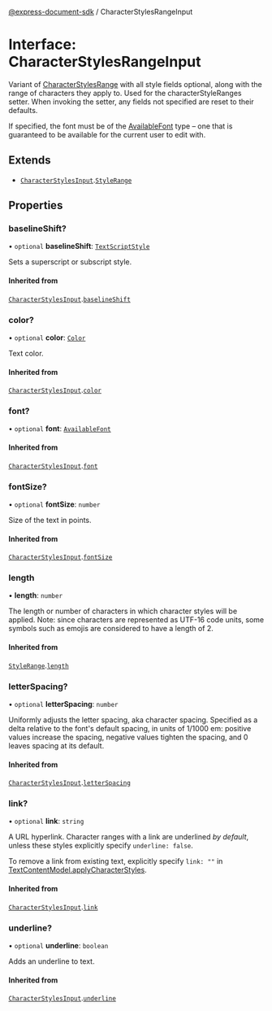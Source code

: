 [@express-document-sdk](../overview.md) / CharacterStylesRangeInput

# Interface: CharacterStylesRangeInput

Variant of [CharacterStylesRange](character-styles-range.md) with all style fields optional, along with the range of characters they apply to.
Used for the characterStyleRanges setter. When invoking the setter, any fields not specified are reset to their defaults.

If specified, the font must be of the [AvailableFont](../classes/available-font.md) type – one that is guaranteed to be available for the current
user to edit with.

## Extends

-   [`CharacterStylesInput`](character-styles-input.md).[`StyleRange`](style-range.md)

## Properties

### baselineShift?

• `optional` **baselineShift**: [`TextScriptStyle`](../enumerations/text-script-style.md)

Sets a superscript or subscript style.

#### Inherited from

[`CharacterStylesInput`](character-styles-input.md).[`baselineShift`](character-styles-input.md#baselineshift)

<HorizontalLine />

### color?

• `optional` **color**: [`Color`](color.md)

Text color.

#### Inherited from

[`CharacterStylesInput`](character-styles-input.md).[`color`](character-styles-input.md#color)

<HorizontalLine />

### font?

• `optional` **font**: [`AvailableFont`](../classes/available-font.md)

#### Inherited from

[`CharacterStylesInput`](character-styles-input.md).[`font`](character-styles-input.md#font)

<HorizontalLine />

### fontSize?

• `optional` **fontSize**: `number`

Size of the text in points.

#### Inherited from

[`CharacterStylesInput`](character-styles-input.md).[`fontSize`](character-styles-input.md#fontsize)

<HorizontalLine />

### length

• **length**: `number`

The length or number of characters in which character styles will be applied.
Note: since characters are represented as UTF-16 code units, some symbols
such as emojis are considered to have a length of 2.

#### Inherited from

[`StyleRange`](style-range.md).[`length`](style-range.md#length)

<HorizontalLine />

### letterSpacing?

• `optional` **letterSpacing**: `number`

Uniformly adjusts the letter spacing, aka character spacing. Specified as a delta relative to the font's default
spacing, in units of 1/1000 em: positive values increase the spacing, negative values tighten the spacing, and 0
leaves spacing at its default.

#### Inherited from

[`CharacterStylesInput`](character-styles-input.md).[`letterSpacing`](character-styles-input.md#letterspacing)

<HorizontalLine />

### link?

• `optional` **link**: `string`

A URL hyperlink. Character ranges with a link are underlined *by default*, unless these styles explicitly specify
`underline: false`.

To remove a link from existing text, explicitly specify `link: ""` in [TextContentModel.applyCharacterStyles](../classes/text-content-model.md#applycharacterstyles).

#### Inherited from

[`CharacterStylesInput`](character-styles-input.md).[`link`](character-styles-input.md#link)

<HorizontalLine />

### underline?

• `optional` **underline**: `boolean`

Adds an underline to text.

#### Inherited from

[`CharacterStylesInput`](character-styles-input.md).[`underline`](character-styles-input.md#underline)
